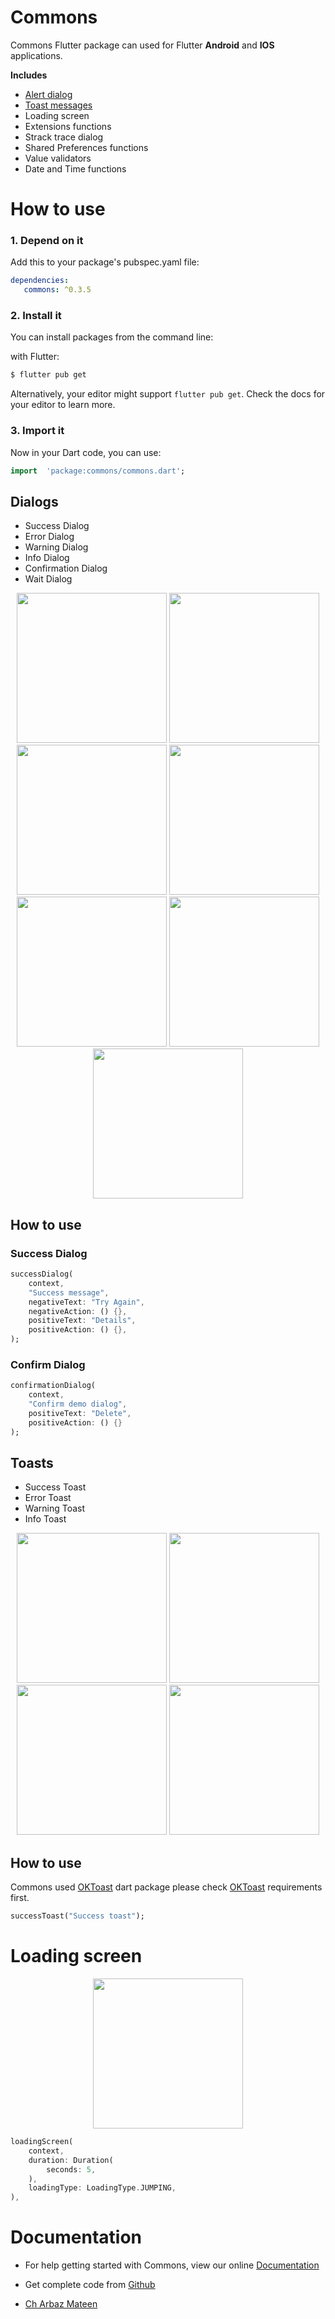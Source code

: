# Commons

Commons Flutter package can used for Flutter **Android** and **IOS** applications.
 
 **Includes**
 - [Alert dialog](#Dialogs)
 - [Toast messages](#Toasts)
 - Loading screen
 - Extensions functions
 - Strack trace dialog
 - Shared Preferences functions
 - Value validators
 - Date and Time functions

# How to use

### 1. Depend on it

Add this to your package's pubspec.yaml file:
```yaml
dependencies:  
   commons: ^0.3.5
```

### 2. Install it

You can install packages from the command line:

with Flutter:
```sh
$ flutter pub get
```
Alternatively, your editor might support  `flutter pub get`. Check the docs for your editor to learn more.

### 3. Import it

Now in your Dart code, you can use:
```dart
import  'package:commons/commons.dart';
```

## Dialogs

- Success Dialog
- Error Dialog
- Warning Dialog
- Info Dialog
- Confirmation Dialog
- Wait Dialog

<p align="center">
	<img src="https://raw.githubusercontent.com/Arbaz-Softagics/commons/master/screenshots/success.png" width="240">
	<img src="https://raw.githubusercontent.com/Arbaz-Softagics/commons/master/screenshots/error.png" width="240">
	<img src="https://raw.githubusercontent.com/Arbaz-Softagics/commons/master/screenshots/warning.png" width="240">
	<img src="https://raw.githubusercontent.com/Arbaz-Softagics/commons/master/screenshots/info.png" width="240">
	<img src="https://raw.githubusercontent.com/Arbaz-Softagics/commons/master/screenshots/confirm.png" width="240">
	<img src="https://raw.githubusercontent.com/Arbaz-Softagics/commons/master/screenshots/wait.png" width="240">
	<img src="https://raw.githubusercontent.com/Arbaz-Softagics/commons/master/screenshots/stacktrace.png" width="240">
</p>

## How to use

### Success Dialog

```dart
successDialog(  
	context,  
	"Success message",  
	negativeText: "Try Again",  
	negativeAction: () {},  
	positiveText: "Details",  
	positiveAction: () {},  
);
```

### Confirm Dialog

```dart
confirmationDialog(
	context, 
	"Confirm demo dialog", 
	positiveText: "Delete", 
	positiveAction: () {}
);
```

## Toasts

- Success Toast
- Error Toast
- Warning Toast
- Info Toast

<p align="center">
	<img src="https://raw.githubusercontent.com/Arbaz-Softagics/commons/master/screenshots/s.png" width="240">
	<img src="https://raw.githubusercontent.com/Arbaz-Softagics/commons/master/screenshots/e.png" width="240">
	<img src="https://raw.githubusercontent.com/Arbaz-Softagics/commons/master/screenshots/w.png" width="240">
	<img src="https://raw.githubusercontent.com/Arbaz-Softagics/commons/master/screenshots/i.png" width="240">
</p>

## How to use

Commons used [OKToast](https://pub.dev/packages/oktoast) dart package please check [OKToast](https://pub.dev/packages/oktoast) requirements first.
```dart
successToast("Success toast");
```

# Loading screen

<p align="center">
	<img src="https://raw.githubusercontent.com/Arbaz-Softagics/commons/master/screenshots/loading.png" width="240">
</p>

```dart
loadingScreen(  
	context,  
	duration: Duration(  
		seconds: 5,  
	),  
	loadingType: LoadingType.JUMPING,
),
```

# Documentation

- For help getting started with Commons, view our online [Documentation](https://pub.dev/documentation/commons/latest/)

- Get complete code from [Github](https://github.com/Arbaz-Softagics/commons)
- [Ch Arbaz Mateen](http://arbazmateen.com/)

